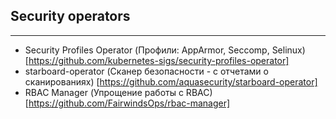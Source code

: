 ## Security operators
---
 - Security Profiles Operator (Профили: AppArmor, Seccomp, Selinux) [https://github.com/kubernetes-sigs/security-profiles-operator]
 - starboard-operator (Сканер безопасности - с отчетами о сканированиях) [https://github.com/aquasecurity/starboard-operator]
 - RBAC Manager (Упрощение работы с RBAC) [https://github.com/FairwindsOps/rbac-manager]
